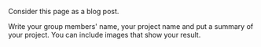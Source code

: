 Consider this page as a blog post.

Write your group members' name, your project name and put a summary of your project. You can include images that show your result.